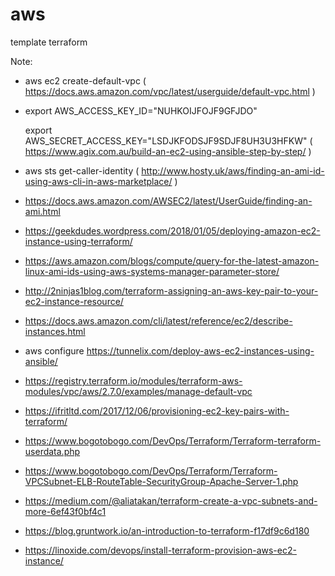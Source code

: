 # aws
template terraform


Note:

- aws ec2 create-default-vpc
 ( https://docs.aws.amazon.com/vpc/latest/userguide/default-vpc.html )
- export AWS_ACCESS_KEY_ID="NUHKOIJFOJF9GFJDO" 
  
  export AWS_SECRET_ACCESS_KEY="LSDJKFODSJF9SDJF8UH3U3HFKW"
  ( https://www.agix.com.au/build-an-ec2-using-ansible-step-by-step/ )

- aws sts get-caller-identity
  ( http://www.hosty.uk/aws/finding-an-ami-id-using-aws-cli-in-aws-marketplace/ )
 
- https://docs.aws.amazon.com/AWSEC2/latest/UserGuide/finding-an-ami.html
- https://geekdudes.wordpress.com/2018/01/05/deploying-amazon-ec2-instance-using-terraform/
- https://aws.amazon.com/blogs/compute/query-for-the-latest-amazon-linux-ami-ids-using-aws-systems-manager-parameter-store/
- http://2ninjas1blog.com/terraform-assigning-an-aws-key-pair-to-your-ec2-instance-resource/
- https://docs.aws.amazon.com/cli/latest/reference/ec2/describe-instances.html

- aws configure
  https://tunnelix.com/deploy-aws-ec2-instances-using-ansible/
- https://registry.terraform.io/modules/terraform-aws-modules/vpc/aws/2.7.0/examples/manage-default-vpc
- https://ifritltd.com/2017/12/06/provisioning-ec2-key-pairs-with-terraform/
- https://www.bogotobogo.com/DevOps/Terraform/Terraform-terraform-userdata.php
- https://www.bogotobogo.com/DevOps/Terraform/Terraform-VPCSubnet-ELB-RouteTable-SecurityGroup-Apache-Server-1.php
- https://medium.com/@aliatakan/terraform-create-a-vpc-subnets-and-more-6ef43f0bf4c1

- https://blog.gruntwork.io/an-introduction-to-terraform-f17df9c6d180
- https://linoxide.com/devops/install-terraform-provision-aws-ec2-instance/

